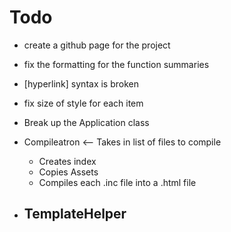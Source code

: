 # Todo
- create a github page for the project


- fix the formatting for the function summaries
- [hyperlink] syntax is broken
- fix size of style for each item

- Break up the Application class

- Compileatron <-- Takes in list of files to compile
	- Creates index
	- Copies Assets
	- Compiles each .inc file into a .html file

- TemplateHelper
	- 